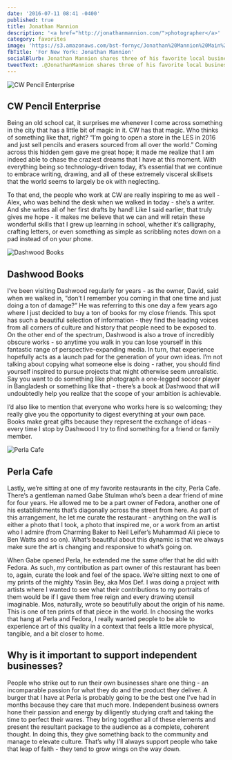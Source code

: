 ```yaml
---
date: '2016-07-11 08:41 -0400'
published: true
title: Jonathan Mannion
description: '<a href="http://jonathanmannion.com/">photographer</a>'
category: favorites
image: 'https://s3.amazonaws.com/bst-fornyc/Jonathan%20Mannion%20Main%20Portrait.jpg'
fbTitle: 'For New York: Jonathan Mannion'
socialBlurb: Jonathan Mannion shares three of his favorite local businesses in NYC.
tweetText: .@JonathanMannion shares three of his favorite local businesses in NYC
---
```

![CW Pencil Enterprise](https://s3.amazonaws.com/bst-fornyc/Jonathan%20Mannion%20CW%20Pencil%20Enterprise.jpg)
## CW Pencil Enterprise
Being an old school cat, it surprises me whenever I come across something in the city that has a little bit of magic in it. CW has that magic. Who thinks of something like that, right? “I’m going to open a store in the LES in 2016 and just sell pencils and erasers sourced from all over the world.” Coming across this hidden gem gave me great hope; it made me realize that I am indeed able to chase the craziest dreams that I have at this moment. With everything being so technology-driven today, it’s essential that we continue to embrace writing, drawing, and all of these extremely visceral skillsets that the world seems to largely be ok with neglecting.

To that end, the people who work at CW are really inspiring to me as well - Alex, who was behind the desk when we walked in today - she’s a writer. And she writes all of her first drafts by hand! Like I said earlier, that truly gives me hope - it makes me believe that we can and will retain these wonderful skills that I grew up learning in school, whether it’s calligraphy, crafting letters, or even something as simple as scribbling notes down on a pad instead of on your phone.

![Dashwood Books](https://s3.amazonaws.com/bst-fornyc/Jonathan%20Mannion%20Dashwood%20Books.jpg)
## Dashwood Books
I’ve been visiting Dashwood regularly for years - as the owner, David, said when we walked in, “don’t I remember you coming in that one time and just doing a ton of damage?” He was referring to this one day a few years ago where I just decided to buy a ton of books for my close friends. This spot has such a beautiful selection of information - they find the leading voices from all corners of culture and history that people need to be exposed to. On the other end of the spectrum, Dashwood is also a trove of incredibly obscure works - so anytime you walk in you can lose yourself in this fantastic range of perspective-expanding media. In turn, that experience hopefully acts as a launch pad for the generation of your own ideas. I’m not talking about copying what someone else is doing - rather, you should find yourself inspired to pursue projects that might otherwise seem unrealistic. Say you want to do something like photograph a one-legged soccer player in Bangladesh or something like that - there’s a book at Dashwood that will undoubtedly help you realize that the scope of your ambition is achievable.

I’d also like to mention that everyone who works here is so welcoming; they really give you the opportunity to digest everything at your own pace. Books make great gifts because they represent the exchange of ideas - every time I stop by Dashwood I try to find something for a friend or family member.

![Perla Cafe](https://s3.amazonaws.com/bst-fornyc/Jonathan%20Mannion%20Perla%20Cafe.jpg)
## Perla Cafe
Lastly, we’re sitting at one of my favorite restaurants in the city, Perla Cafe. There’s a gentleman named Gabe Stulman who’s been a dear friend of mine for four years. He allowed me to be a part owner of Fedora, another one of his establishments that’s diagonally across the street from here. As part of this arrangement, he let me curate the restaurant - anything on the wall is either a photo that I took, a photo that inspired me, or a work from an artist who I admire (from Charming Baker to Neil Leifer’s Muhammad Ali piece to Ben Watts and so on). What’s beautiful about this dynamic is that we always make sure the art is changing and responsive to what’s going on.

When Gabe opened Perla, he extended me the same offer that he did with Fedora. As such, my contribution as part owner of this restaurant has been to, again, curate the look and feel of the space. We’re sitting next to one of my prints of the mighty Yasiin Bey, aka Mos Def. I was doing a project with artists where I wanted to see what their contributions to my portraits of them would be if I gave them free reign and every drawing utensil imaginable. Mos, naturally, wrote so beautifully about the origin of his name. This is one of ten prints of that piece in the world. In choosing the works that hang at Perla and Fedora, I really wanted people to be able to experience art of this quality in a context that feels a little more physical, tangible, and a bit closer to home.

## Why is it important to support independent businesses?
People who strike out to run their own businesses share one thing - an incomparable passion for what they do and the product they deliver. A burger that I have at Perla is probably going to be the best one I’ve had in months because they care that much more. Independent business owners hone their passion and energy by diligently studying craft and taking the time to perfect their wares. They bring together all of these elements and present the resultant package to the audience as a complete, coherent thought. In doing this, they give something back to the community and manage to elevate culture. That’s why I’ll always support people who take that leap of faith - they tend to grow wings on the way down.

